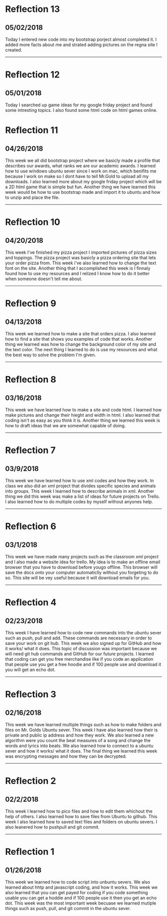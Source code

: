 # Reflection 13 
## 05/02/2018
Today I entered new code into my bootstrap porject almost completed it. I added more facts about me and strated adding pictures on the regna site I created.

---


# Reflection 12
## 05/01/2018
Today I searched up game ideas for my google friday project and found some intresting topics. I also found some html code on html games online.


# Reflection 11
## 04/26/2018
This week we all did bootstrap project where we basicly made a profile that describes our awards, what ranks we are our academic awards. I learned how to use windows ubuntu sever since I work on mac, which benifits me because I work on make so I dont have to tell Mr.Gold to upload all my downloads. I also learned more about my google friday project which will be a 2D html game that is simple but fun. Another thing we have learned this week would be how to use bootstrap made and import it to ubuntu and how to unzip and place the file.

___


# Reflection 10
## 04/20/2018
This week I've finished my pizza project I imported pictures of pizza sizes and toppings. The pizza project was basicly a pizza ordering site that lets your order pizza from. This week i've also learned how to change the text font on the site. Another thing that I accomplished this week is I finnaly found how to use my resources and I relized I know how to do it better when someone doesn't tell me about.

___


# Reflection 9
## 04/13/2018
This week we learned how to make a site that orders pizza. I also learned how to find a site that shows you examples of code that works. Another thing we learned was how to change the background color of my site and the text color. The next thing I learned to do is use my resources and what the best way to solve the problem I'm given.


---


# Reflection 8
## 03/16/2018
This week we have learned how to make a site and code html. I learned how make pictures and change their hieght and width in html. I also learned that coding isn't as easy as you think it is. Another thing we learned this week is how to draft ideas that we are somewhat capable of doing.

---


# Reflection 7
## 03/9/2018
This week we have learned how to use xml codes and how they work. In class we also did an xml project that divides specific species and animals into groups. This week I learned how to describe animals in xml. Another thing we did this week was make a list of ideas for future projects on Trello. I also learned how to do multiple codes by myself without anyones help. 


---


# Reflection 6
## 03/1/2018
This week we have made many projects such as the classroom xml project and I also made a website idea for trello. My idea is to make an offline email browser that you have to download before yougo offline. This browser will save the docs onto your computer automaticlly without you forgeting to do so. This site will be vey useful because it will download emails for you. 


---



# Reflection 4
## 02/23/2018
This week I have learned how to code new commands into the ubuntu sever such as push, pull and add. These commands are necessary in order to save your work on git hub. This week we also signed up for GitHub and how it works/ what it does. This topic of discussion was important because we will need git hub commands and GitHub for our future projects. I learned that coding can get you free merchandise like if you code an application that people use you get a free hoodie and if 100 people use and download it you will get an echo dot.



---



# Reflection 3
## 02/16/2018
This week we have learned multiple things such as how to make folders and files on Mr. Golds Ubuntu sever. This week I have also learned how their is private and public ip address and how they work. We also learned a new algorithm were you count the beat measures of a song and change the words and lyrics into beats. We also learned how to connect to a ubuntu sever and how it works/ what it does. The final thing we learned this week was encrypting messages and how they can be decrypted.



---



# Reflection 2
## 02/2/2018
This week I learned how to pico files and how to edit them whichout the help of others. I also learned how to save files from Ubuntu to github. This week I also learned how to saved text files and folders on ubuntu severs. I also leanered how to pushpull and git commit.



---


# Reflection 1
## 01/26/2018
This week we learned how to code script into unbuntu severs. We also learned about hhtp and javascript coding, and how it works. This week we also learned that you can get payed for coding if you code something usable you can get a hoddie and if 100 people use it then you get an echo dot. This week was the most important week becuase we learned mutiple things such as push, pull, and git commit in the ubuntu sever. 

